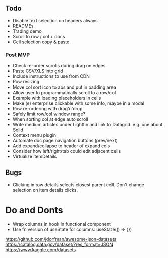 ## Todo

- Disable text selection on headers always
- READMEs
- Trading demo
- Scroll to row / col + docs
- Cell selection copy & paste

### Post MVP

- Check re-order scrolls during drag on edges
- Paste CSV/XLS into grid
- Include instructions to use from CDN
- Row resizing
- Move col sort icon to abs and put in padding area
- Allow user to programmatically scroll to a row/col
- Example with loading placeholders in cells
- Make (e) enterprise clickable with some info, maybe in a modal
- Row re-ordering with drag'n'drop
- Safely limit row/col window range?
- When sorting col at edge auto scroll
- Write medium articles under Lightfin and link to Datagrid. e.g. one about Solid
- Context menu plugin
- Automate doc page navigation buttons (prev/next)
- Add expand/collapse to header of expand cols
- Consider how left/right/tab could edit adjacent cells
- Virtualize itemDetails

## Bugs

- Clicking in row details selects closest parent cell. Don't change selection on item details clicks.

# Do and Donts

- Wrap columns in hook in functional component
- Use fn version of useState for columns: useState(() => {})

https://github.com/jdorfman/awesome-json-datasets
https://catalog.data.gov/dataset/?res_format=JSON
https://www.kaggle.com/datasets
